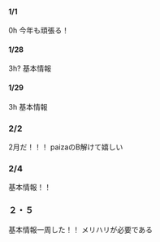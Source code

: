 #### 1/1
0h 今年も頑張る！

#### 1/28
3h? 基本情報


#### 1/29
3h 基本情報

### 2/2
2月だ！！！
paizaのB解けて嬉しい


### 2/4
基本情報！！

### ２・５
基本情報一周した！！
メリハリが必要である